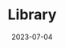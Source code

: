 ---
title: Library
description: Project 5/16
date: 2023-07-04
url: https://github.com/marcusjhang/library
---